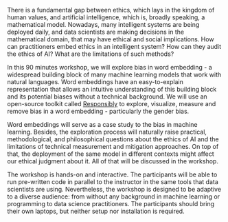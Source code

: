 There is a fundamental gap between ethics, which lays in the kingdom of human values, and artificial intelligence, which is, broadly speaking, a mathematical model. Nowadays, many intelligent systems are being deployed daily, and data scientists are making decisions in the mathematical domain, that may have ethical and social implications.
How can practitioners embed ethics in an intelligent system? How can they audit the ethics of AI? What are the limitations of such methods?

In this 90 minutes workshop, we will explore bias in word embedding - a widespread building block of many machine learning models that work with natural languages. Word embeddings have an easy-to-explain representation that allows an intuitive understanding of this building block and its potential biases without a technical background.
We will use an open-source toolkit called [Responsibly](https://docs.responsibly.ai/) to explore, visualize, measure and remove bias in a word embedding - particularly the gender bias.

Word embeddings will serve as a case study to the bias in machine learning. Besides, the exploration process will naturally raise practical, methodological, and philosophical questions about the ethics of AI and the limitations of technical measurement and mitigation approaches. On top of that, the deployment of the same model in different contexts might affect our ethical judgment about it. All of that will be discussed in the workshop.

The workshop is hands-on and interactive. The participants will be able to run pre-written code in parallel to the instructor in the same tools that data scientists are using. Nevertheless, the workshop is designed to be adaptive to a diverse audience: from without any background in machine learning or programming to data science practitioners. The participants should bring their own laptops,  but neither setup nor installation is required.
